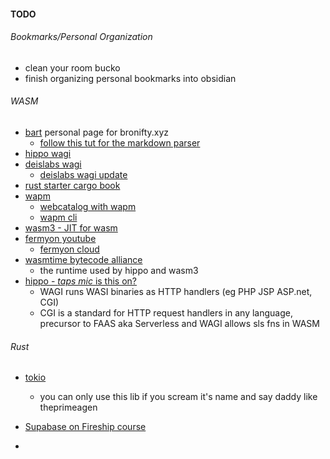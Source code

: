 #### TODO

###### Bookmarks/Personal Organization
- clean your room bucko
- finish organizing personal bookmarks into obsidian
###### WASM
- [bart](https://github.com/bronifty/bartholomew) personal page for bronifty.xyz
	- [follow this tut for the markdown parser](https://docs.wasmtime.dev/tutorial-run-hello-world.html)
- [hippo wagi](https://docs.hippofactory.dev/topics/webassembly/)
- [deislabs wagi](https://deislabs.io/posts/introducing-wagi-easiest-way-to-build-webassembly-microservices/)
	- [deislabs wagi update](https://deislabs.io/posts/wagi-updates/)
- [rust starter cargo book](https://doc.rust-lang.org/cargo/getting-started/first-steps.html)
- [wapm](https://wapm.io/)
	- [webcatalog with wapm](https://webcatalog.io/apps/wapm/)
	- [wapm cli](https://github.com/bronifty/wapm-cli)
- [wasm3 - JIT for wasm](https://github.com/bronifty/wasm3)
- [fermyon youtube](https://www.youtube.com/channel/UCGgsMYwLxmIgv1lXaActZqw)
	- [fermyon cloud](https://developer.fermyon.com/)
- [wasmtime bytecode alliance](https://docs.wasmtime.dev/introduction.html)
	- the runtime used by hippo and wasm3
- [hippo - *taps mic* is this on?](https://docs.hippofactory.dev/topics/webassembly/)
	- WAGI runs WASI binaries as HTTP handlers (eg PHP JSP ASP.net, CGI)
	- CGI is a standard for HTTP request handlers in any language, precursor to FAAS aka Serverless and WAGI allows sls fns in WASM
###### Rust
- [tokio](https://tokio.rs/)
	- you can only use this lib if you scream it's name and say daddy like theprimeagen



- [Supabase on Fireship course](https://fireship.io/courses/supabase/)
- 

